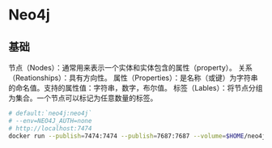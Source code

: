 # Neo4j
<!-- @author DHJT 2019-06-01 -->
## 基础
节点（Nodes）：通常用来表示一个实体和实体包含的属性（property）。
关系（Reationships）：具有方向性。
属性（Properties）：是名称（或键）为字符串的命名值。支持的属性值：字符串，数字，布尔值。
标签（Lables）：将节点分组为集合。一个节点可以标记为任意数量的标签。


```sh
# default:`neo4j:neo4j`
# --env=NEO4J_AUTH=none
# http://localhost:7474
docker run --publish=7474:7474 --publish=7687:7687 --volume=$HOME/neo4j/data:/data neo4j
```